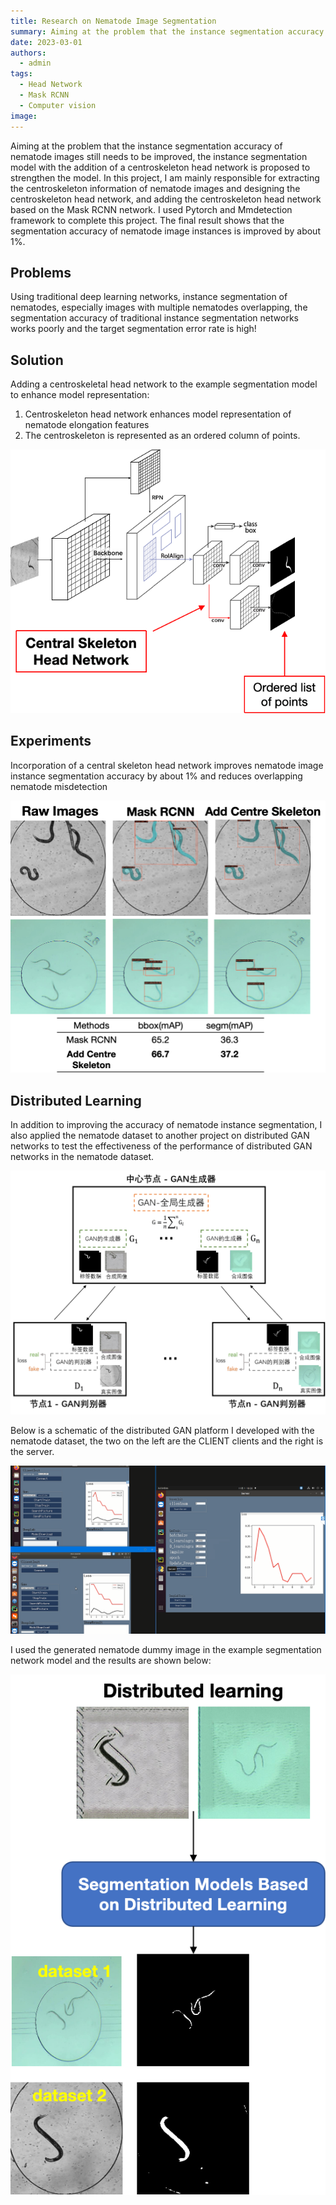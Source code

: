 ```yaml
---
title: Research on Nematode Image Segmentation
summary: Aiming at the problem that the instance segmentation accuracy of nematode images still needs to be improved, the instance segmentation model with the addition of a centroskeleton head network is proposed to strengthen the model!
date: 2023-03-01
authors:
  - admin
tags:
  - Head Network
  - Mask RCNN
  - Computer vision
image:
---
```


Aiming at the problem that the instance segmentation accuracy of nematode images still needs to be improved, the instance segmentation model with the addition of a centroskeleton head network is proposed to strengthen the model. 
In this project, I am mainly responsible for extracting the centroskeleton information of nematode images and designing the centroskeleton head network, and adding the centroskeleton head network based on the Mask RCNN network. I used Pytorch and Mmdetection framework to complete this project. The final result shows that the segmentation accuracy of nematode image instances is improved by about 1%.

## Problems


Using traditional deep learning networks, instance segmentation of nematodes, especially images with multiple nematodes overlapping, the segmentation accuracy of traditional instance segmentation networks works poorly and the target segmentation error rate is high!


## Solution

Adding a centroskeletal head network to the example segmentation model to enhance model representation:
1. Centroskeleton head network enhances model representation of nematode elongation features
2. The centroskeleton is represented as an ordered column of points.

![](./solution.png)


## Experiments

Incorporation of a central skeleton head network improves nematode image instance segmentation accuracy by about 1% and reduces overlapping nematode misdetection

![](./result.png)

## Distributed Learning

In addition to improving the accuracy of nematode instance segmentation, I also applied the nematode dataset to another project on distributed GAN networks to test the effectiveness of the performance of distributed GAN networks in the nematode dataset.

![](./gan.png)

Below is a schematic of the distributed GAN platform I developed with the nematode dataset, the two on the left are the CLIENT clients and the right is the server.

![](./app.png)

I used the generated nematode dummy image in the example segmentation network model and the results are shown below:

![](./Distributed.png)